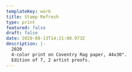 ```yaml
---
templateKey: work
title: Stamp Refresh
type: print
featured: false
draft: false
date: 2020-08-13T14:21:00.973Z
description: |-
  2020
  4-color print on Coventry Rag paper, 44x30".
  Edition of 7, 2 artist proofs.
---
```

